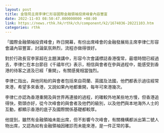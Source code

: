 ```yaml
---
layout: post
title: 金發局主席李律仁形容國際金融領袖投資峰會內容豐富
date: 2022-11-03 08:50:47.000000000 +08:00
link: https://news.rthk.hk/rthk/ch/component/k2/1674036-20221103.htm
categories: rthk
---
```


「國際金融領袖投資峰會」昨日開幕，有份出席峰會的金融發展局主席李律仁形容會議內容豐富，討論氣氛熱烈，流程亦做得很好。

對於行政長官李家超在主題演講中，形容今次會議標誌香港復常，最壞時間已經過去，李律仁在本台節目《千禧年代》表示，相信與會者在參與過程中，能感受到香港的待客之道及已經「重開」，有關感覺相當強烈。

李律仁指出，與他同枱的與會者包括來自荷蘭、英國及法國，他們都表示過往經常來港，希望多來香港，又說如果內地都重開，每年可來港幾次。

李律仁亦認為香港重開及與世界再連接的過程，的確較外地某些地方慢，但香港追得快，勢頭亦好，從今次峰會的與會者及他們的級別，以及他們與本地海外人士的互動，都顯示香港的底子及國際關係基礎都較厚。

他提到，雖然有金融領袖未能出席，但不影響今次峰會，有關機構都派出第二號人物出席，又認為如有金融領袖因確診而未能來港，是一件正常的事。
